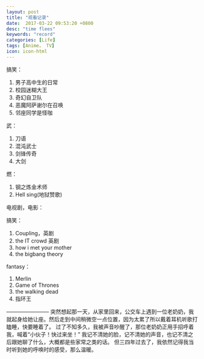 ```yaml
---
layout: post
title: "观看记录"
date:  2017-03-22 09:53:20 +0800
desc: "time flees"
keywords: "record"
categories: [Life]
tags: [Anime， TV]
icon: icon-html
---
```

搞笑：
  1. 男子高中生的日常
  2. 校园迷糊大王
  3. 奇幻自卫队
  4. 恶魔阿萨谢尔在召唤
  5. 邻座同学是怪咖

武：
  1. 刀语
  2. 混沌武士
  3. 剑锋传奇
  4. 大剑

燃：
  1. 钢之炼金术师
  2. Hell sing(地狱赞歌)

电视剧，电影：

搞笑：
  1. Coupling，英剧
  2. the IT crowd 英剧
  3. how i met your mother
  4. the bigbang theory

fantasy：
  1. Merlin
  2. Game of Thrones
  3. the walking dead
  4. 指环王

————————
突然想起那一天，从家里回来，公交车上遇到一位老奶奶，我就起身给她让座。然后走到中间稍微空一点位置，因为太累了所以戴着耳机听歌打瞌睡，快要睡着了。
过了不知多久，我被声音吵醒了，那位老奶奶正用手招呼着我，喊着“小伙子！快过来坐！” 
我记不清她的脸，记不清她的声音，也记不清之后跟她聊了什么，大概都是些家常之类的话。
但三四年过去了，我依然记得我当时听到她的呼唤时的感受，那么温暖。

